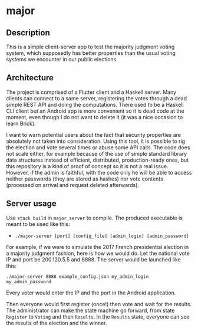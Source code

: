 # major

## Description

This is a simple client-server app to test the majority judgment voting system, which supposedly has better properties than the usual voting systems we encounter in our public elections.

## Architecture

The project is comprised of a Flutter client and a Haskell server. Many clients can connect to a same server, registering the votes through a dead simple REST API and doing the computations. There used to be a Haskell CLI client but an Android app is more convenient so it is dead code at the moment, even though I do not want to delete it (it was a nice occasion to learn Brick).

I want to warn potential users about the fact that security properties are absolutely not taken into consideration. Using this tool, it is possible to rig the election and vote several times or abuse some API calls. The code does not scale either, for example because of the use of simple standard library data structures instead of efficient, distributed, production-ready ones, but this repository is a kind of proof of concept so it is not a real issue. However, if the admin is faithful, with the code only he will be able to access neither passwords (they are stored as hashes) nor vote contents (processed on arrival and request deleted afterwards).

## Server usage

Use `stack build` in `major_server` to compile. The produced executable is meant to be used like this:

- `./major-server [port] [config_file] [admin_login] [admin_password]`

For example, if we were to simulate the 2017 French presidential election in a majority judgment fashion, here is how we would do. Let the national vote IP and port be 200.120.5.5 and 8888. The server would be launched like this:
```
./major-server 8888 example_config.json my_admin_login my_admin_password
```

Every voter would enter the IP and the port in the Android application.

Then everyone would first register (once!) then vote and wait for the results. The administrator can make the state machine go forward, from state `Register` to `Voting` and then `Results`. In the `Results` state, everyone can see the results of the election and the winner.
